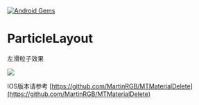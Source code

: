 [![Android Gems](http://www.android-gems.com/badge/ZhaoKaiQiang/ParticleLayout.svg?branch=master)](http://www.android-gems.com/lib/ZhaoKaiQiang/ParticleLayout)

# ParticleLayout
左滑粒子效果

![](http://i3.tietuku.com/a2163f90eb94f81d.gif)

IOS版本请参考
[https://github.com/MartinRGB/MTMaterialDelete](https://github.com/MartinRGB/MTMaterialDelete)
